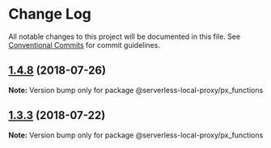 # Change Log

All notable changes to this project will be documented in this file.
See [Conventional Commits](https://conventionalcommits.org) for commit guidelines.

## [1.4.8](https://github.com/serverless-local-proxy/compare/v1.4.7...v1.4.8) (2018-07-26)




**Note:** Version bump only for package @serverless-local-proxy/px_functions

<a name="1.3.3"></a>
## [1.3.3](https://github.com/serverless-local-proxy/compare/v1.3.2...v1.3.3) (2018-07-22)




**Note:** Version bump only for package @serverless-local-proxy/px_functions
